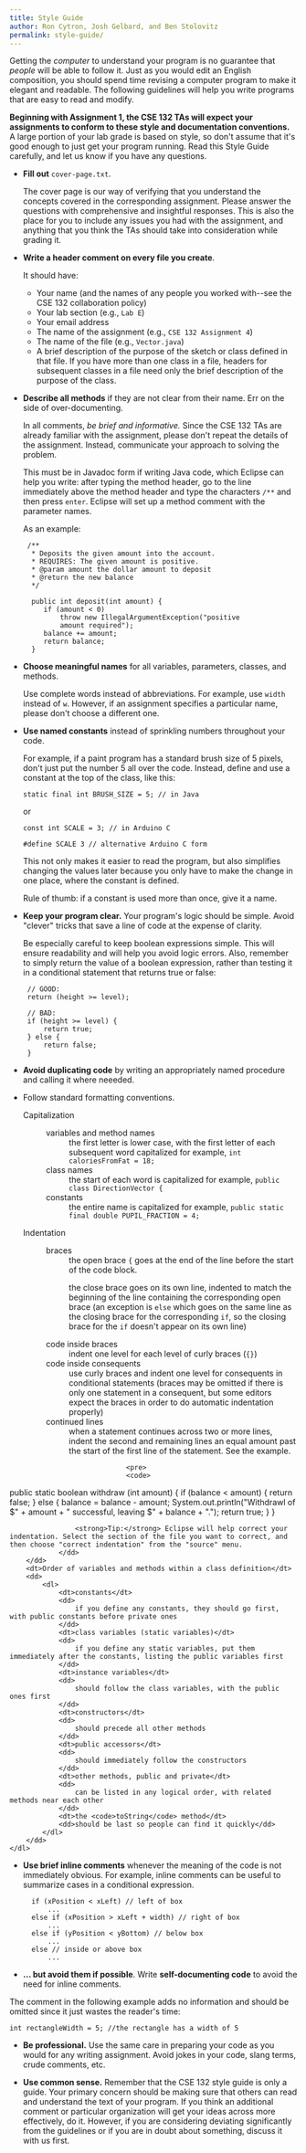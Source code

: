 ```yaml
---
title: Style Guide
author: Ron Cytron, Josh Gelbard, and Ben Stolovitz
permalink: style-guide/
---
```


Getting the _computer_ to understand your program is no guarantee that _people_ will be able to follow it. Just as you would edit an English composition, you should spend time revising a computer program to make it elegant and readable. The following guidelines will help you write programs that are easy to read and modify. 

**Beginning with Assignment 1, the CSE 132 TAs will expect your assignments to conform to these style and documentation conventions.** A large portion of your lab grade is based on style, so don't assume that it's good enough to just get your program running. Read this Style Guide carefully, and let us know if you have any questions.

-  **Fill out** `cover-page.txt`.
	
	The cover page is our way of verifying that you understand the concepts covered in the corresponding assignment. Please answer the questions with comprehensive and insightful responses. This is also the place for you to include any issues you had with the assignment, and anything that you think the TAs should take into consideration while grading it. 

-  **Write a header comment on every file you create**.

	It should have: 

    *   Your name (and the names of any people you worked with--see the CSE 132 collaboration policy)
    *   Your lab section (e.g., `Lab E`)
    *   Your email address
    *   The name of the assignment (e.g., `CSE 132 Assignment 4`)
    *   The name of the file (e.g., `Vector.java`)
    *   A brief description of the purpose of the sketch or class defined in that file. If you have more than one class in a file, headers for subsequent classes in a file need only the brief description of the purpose of the class.
-  **Describe all methods** if they are not clear from their name. Err on the side of over-documenting.
	
	In all comments, _be brief and informative._ Since the CSE 132 TAs are already familiar with the assignment, please don't repeat the details of the assignment. Instead, communicate your approach to solving the problem.

	This must be in Javadoc form if writing Java code, which Eclipse can help you write: after typing the method header, go to the line immediately above the method header and type the characters `/**` and then press `enter`. Eclipse will set up a method comment with the parameter names.

	As an example:

		/**
		 * Deposits the given amount into the account.
		 * REQUIRES: The given amount is positive.
		 * @param amount the dollar amount to deposit
		 * @return the new balance
		 */
		 
		 public int deposit(int amount) {
		 	if (amount < 0)
		 		throw new IllegalArgumentException("positive 
		 		amount required");
		 	balance += amount;
		 	return balance;
		 } 

-  **Choose meaningful names** for all variables, parameters, classes, and methods.

	Use complete words instead of abbreviations. For example, use `width` instead of `w`. However, if an assignment specifies a particular name, please don't choose a different one.
-  **Use named constants** instead of sprinkling numbers throughout your code. 

	For example, if a paint program has a standard brush size of 5 pixels, don't just put the number 5 all over the code. Instead, define and use a constant at the top of the class, like this:

    `static final int BRUSH_SIZE = 5; // in Java`
    
    or

    `const int SCALE = 3; // in Arduino C`

    `#define SCALE 3 // alternative Arduino C form` 

    This not only makes it easier to read the program, but also simplifies changing the values later because you only have to make the change in one place, where the constant is defined. 

    Rule of thumb: if a constant is used more than once, give it a name.
-  **Keep your program clear.** Your program's logic should be simple. Avoid "clever" tricks that save a line of code at the expense of clarity.

	Be especially careful to keep boolean expressions simple. This will ensure readability and will help you avoid logic errors. Also, remember to simply return the value of a boolean expression, rather than testing it in a conditional statement that returns true or false:

		// GOOD:
		return (height >= level);
		
		// BAD:
		if (height >= level) {
			return true;
		} else {
			return false;
		}

- **Avoid duplicating code** by writing an appropriately named procedure and calling it where neeeded.
- Follow standard formatting conventions.

	<dl markdown="0">
		<dt>Capitalization</dt>
		<dd>
			<dl>
				<dt>variables and method names</dt>
				<dd>
					the first letter is lower case, with the first letter of each subsequent word capitalized  
					for example, <code>int caloriesFromFat = 18;</code>
				</dd>
				<dt>class names</dt>
				<dd>
					the start of each word is capitalized  
					for example, <code>public class DirectionVector {</code>
				</dd>
				<dt>constants</dt>
				<dd>
					the entire name is capitalized  
					for example, <code>public static final double PUPIL_FRACTION = 4;</code>
				</dd>
			</dl>
		</dd>
		<dt>Indentation</dt>
		<dd>
			<dl>
				<dt>braces</dt>
				<dd>
					the open brace <code>{</code> goes at the end of the line before the start of the code block.
					<p>
						the close brace goes on its own line, indented to match the beginning of the line containing the corresponding open brace (an exception is <code>else</code> which goes on the same line as the closing brace for the corresponding <code>if</code>, so the closing brace for the <code>if</code> doesn't appear on its own line)
					</p>
				</dd>
				<dt>code inside braces</dt>
				<dd>
					indent one level for each level of curly braces (<code>{}</code>)
				</dd>
				<dt>code inside consequents</dt>
				<dd>
					use curly braces and indent one level for consequents in conditional statements (braces may be omitted if there is only one statement in a consequent, but some editors expect the braces in order to do automatic indentation properly)
				</dd>
				<dt>continued lines</dt>
				<dd>
					when a statement continues across two or more lines, indent the second and remaining lines an equal amount past the start of the first line of the statement. See the example.

					<pre>
					<code>
public static boolean withdraw (int amount) {
	if (balance < amount) {
		return false;
	} else {
		balance = balance - amount;
		System.out.println("Withdrawl of $" + 
		amount + " successful, leaving $" 
		+ balance + ".");
		return true;
	}
}
</code></pre>

					<strong>Tip:</strong> Eclipse will help correct your indentation. Select the section of the file you want to correct, and then choose "correct indentation" from the "source" menu.
				</dd>
		</dd>
		<dt>Order of variables and methods within a class definition</dt>
		<dd>
			<dl>
				<dt>constants</dt>
				<dd>
					if you define any constants, they should go first, with public constants before private ones
				</dd>
				<dt>class variables (static variables)</dt>
				<dd>
					if you define any static variables, put them immediately after the constants, listing the public variables first
				</dd>
				<dt>instance variables</dt>
				<dd>
					should follow the class variables, with the public ones first
				</dd>
				<dt>constructors</dt>
				<dd>
					should precede all other methods
				</dd>
				<dt>public accessors</dt>
				<dd>
					should immediately follow the constructors
				</dd>
				<dt>other methods, public and private</dt>
				<dd>
					can be listed in any logical order, with related methods near each other
				</dd>
				<dt>the <code>toString</code> method</dt>
				<dd>should be last so people can find it quickly</dd>
			</dl>
		</dd>
	</dl>  

- **Use brief inline comments** whenever the meaning of the code is not immediately obvious. For example, inline comments can be useful to summarize cases in a conditional expression.

		if (xPosition < xLeft) // left of box
			...
		else if (xPosition > xLeft + width) // right of box
			...
		else if (yPosition < yBottom) // below box
			...
		else // inside or above box
			...


-  **... but avoid them if possible**. Write **self-documenting code** to avoid the need for inline comments. 

The comment in the following example adds no information and should be omitted since it just wastes the reader's time:

`int rectangleWidth = 5; //the rectangle has a width of 5`

-  **Be professional.** Use the same care in preparing your code as you would for any writing assignment. Avoid jokes in your code, slang terms, crude comments, etc.

-  **Use common sense.** Remember that the CSE 132 style guide is only a guide. Your primary concern should be making sure that others can read and understand the text of your program. If you think an additional comment or particular organization will get your ideas across more effectively, do it. However, if you are considering deviating significantly from the guidelines or if you are in doubt about something, discuss it with us first.